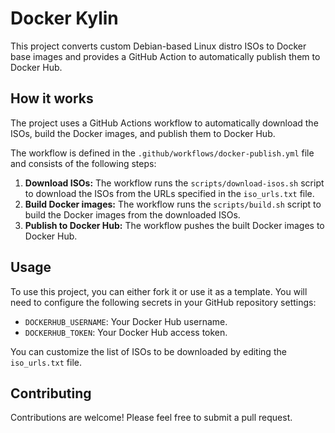 
# Docker Kylin

This project converts custom Debian-based Linux distro ISOs to Docker base images and provides a GitHub Action to automatically publish them to Docker Hub.

## How it works

The project uses a GitHub Actions workflow to automatically download the ISOs, build the Docker images, and publish them to Docker Hub.

The workflow is defined in the `.github/workflows/docker-publish.yml` file and consists of the following steps:

1.  **Download ISOs:** The workflow runs the `scripts/download-isos.sh` script to download the ISOs from the URLs specified in the `iso_urls.txt` file.
2.  **Build Docker images:** The workflow runs the `scripts/build.sh` script to build the Docker images from the downloaded ISOs.
3.  **Publish to Docker Hub:** The workflow pushes the built Docker images to Docker Hub.

## Usage

To use this project, you can either fork it or use it as a template. You will need to configure the following secrets in your GitHub repository settings:

- `DOCKERHUB_USERNAME`: Your Docker Hub username.
- `DOCKERHUB_TOKEN`: Your Docker Hub access token.

You can customize the list of ISOs to be downloaded by editing the `iso_urls.txt` file.

## Contributing

Contributions are welcome! Please feel free to submit a pull request.
